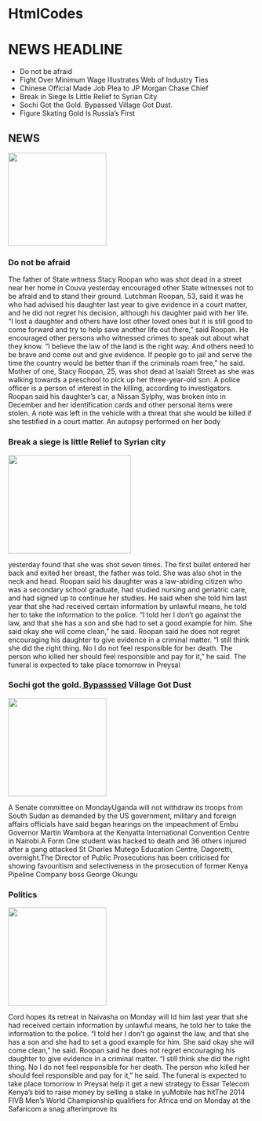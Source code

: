 HtmlCodes
=========
<!DOCTYPE html>
<html>
<head>

<title>quiz11</title>


<link href="assets/css/main.css" rel="stylesheet" type="text/css">
</head>

<body>
<!--start:wrapper-->
<div id="wrapper">
<h1>NEWS HEADLINE</h1>
<ul>
<li>Do not be afraid</li>
<li>Fight Over Minimum Wage Illustrates Web of Industry Ties</li>
<li>
Chinese Official Made Job Plea to JP Morgan Chase Chief</li>
<li>Break in Siege Is Little Relief to Syrian City</li>
<li>Sochi Got the Gold. Bypassed Village Got Dust.</li>
<li>Figure Skating Gold Is Russia’s First</li>
</ul>
<h2>NEWS</h2>
<!--start:content-->
<div id="content">

<img src="assets/images/nik.jpg" height="190" width="200">
<h3>Do not be afraid</h3>

<p>The father of State witness Stacy Roopan who was shot dead in a street near her home in Couva yesterday encouraged other State witnesses not to be afraid and to stand their ground.
Lutchman Roopan, 53, said it was he who had advised his daughter last year to give evidence in a court matter, and he did not regret his decision, although his daughter paid with her life.
“I lost a daughter and others have lost other loved ones but it is still good to come forward and try to help save another life out there,” said Roopan. 
He encouraged other persons who witnessed crimes to speak out about what they know.
“I believe the law of the land is the right way. And others need to be brave and come out and give evidence. If people go to jail and serve the time the country would be better than if the criminals roam free,” he said.
Mother of one, Stacy Roopan, 25, was shot dead at Isaiah Street as she was walking towards a preschool to pick up her three-year-old son. 
A police officer is a person of interest in the killing, according to investigators.
Roopan said his daughter’s car,<span class="red"> a Nissan Sylphy</span>, was broken into in December and her identification cards and other personal items were stolen. 
A note was left in the vehicle with a threat that she would be killed if she testified in a court matter. 
An autopsy performed on her body</p>
<!--end:content-->
<h3>Break a siege is little Relief to Syrian city</h3><img src="assets/images/fk.jpg" height="200" width="250"><p>yesterday found that she was shot seven times. 
The first bullet entered her back and exited her breast, the father was told. She was also shot in the neck and head. 
 Roopan said his daughter was a <span class="red">law-abiding citizen</span> who was a secondary school graduate, had studied nursing and geriatric care, and had signed up to continue her studies. 
He said when she told him last year that she had received certain information by unlawful means, he told her to take the information to the police. 
“I told her I don’t go against the law, and that she has a son and she had to set a good example for him. She said okay she will come clean,” he said. 
Roopan said he does not regret encouraging his daughter to give evidence in a criminal matter. 
“I still think she did the right thing. No I do not feel responsible for her death. The person who killed her should feel responsible and pay for it,” he said. 
The funeral is expected to take place tomorrow in Preysal</p>
<h3>Sochi got the gold.<a href="assets/images/c.jpg" target="-blank"> Bypasssed</a> Village Got Dust</h3>
<img src="assets/images/lof.jpg" height="200" width="200">
<p>A Senate committee on MondayUganda will not withdraw its troops from South Sudan as demanded by the US government, military and foreign affairs officials have said began hearings on the impeachment of Embu Governor Martin Wambora at the Kenyatta International Convention Centre in Nairobi.A Form One student was hacked to death and 36 others injured after a gang attacked St Charles Mutego Education Centre, Dagoretti, overnight.The Director of Public Prosecutions has been criticised for showing favouritism and selectiveness in the prosecution of former Kenya Pipeline Company boss George Okungu</p>
<h3>Politics</h3>
<img src="assets/images/alwe.jpg" height="200" width="200">
<p>Cord hopes its retreat in Naivasha on Monday will ld him last year that she had received certain information by unlawful means, he told her to take the information to the police. 
“I told her I don’t go against the law, and that she has a son and she had to set a good example for him. She said okay she will come clean,” he said. 
Roopan said he does not regret encouraging his daughter to give evidence in a criminal matter. 
“I still think she did the right thing. No I do not feel responsible for her death. The person who killed her should feel responsible and pay for it,” he said. 
The funeral is expected to take place tomorrow in Preysal help it get a new strategy to Essar Telecom Kenya’s bid to raise money by selling a stake in yuMobile has hitThe 2014 FIVB Men’s World Championship qualifiers for Africa end on Monday at the Safaricom a snag afterimprove its</p>
<!--end:wrapper-->

</body>
</html>
